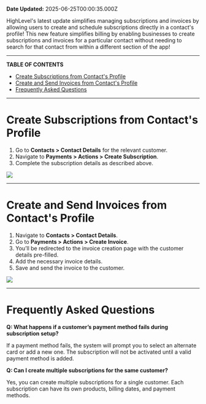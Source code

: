 **Date Updated:** 2025-06-25T00:00:35.000Z

HighLevel's latest update simplifies managing subscriptions and invoices by allowing users to create and schedule subscriptions directly in a contact's profile! This new feature simplifies billing by enabling businesses to create subscriptions and invoices for a particular contact without needing to search for that contact from within a different section of the app!

---

**TABLE OF CONTENTS**

* [Create Subscriptions from Contact's Profile](#Create-Subscriptions-from-Contact's-Profile)
* [Create and Send Invoices from Contact's Profile](#Create-and-Send-Invoices-from-Contact's-Profile)
* [Frequently Asked Questions](#Frequently-Asked-Questions)

---

# **Create Subscriptions from Contact's Profile**

  
1. Go to **Contacts > Contact Details** for the relevant customer.
2. Navigate to **Payments > Actions > Create Subscription**.
3. Complete the subscription details as described above.

  
![](https://s3.amazonaws.com/cdn.freshdesk.com/data/helpdesk/attachments/production/155036440319/original/xM4RFLIB631BXCD8lEgq99SVlF5JPNbTCA.gif?1731430763)

---

  
# **Create and Send Invoices from Contact's Profile**

  
1. Navigate to **Contacts > Contact Details**.
2. Go to **Payments > Actions > Create Invoice**.
3. You’ll be redirected to the invoice creation page with the customer details pre-filled.
4. Add the necessary invoice details.
5. Save and send the invoice to the customer.

  
![](https://s3.amazonaws.com/cdn.freshdesk.com/data/helpdesk/attachments/production/155036440434/original/3wtbYmig0FCV77QO7TW6YFnr7cxW8ezFnQ.gif?1731430869)

---

# **Frequently Asked Questions**

  
**Q: What happens if a customer’s payment method fails during subscription setup?**

If a payment method fails, the system will prompt you to select an alternate card or add a new one. The subscription will not be activated until a valid payment method is added.
  
  
**Q: Can I create multiple subscriptions for the same customer?**

Yes, you can create multiple subscriptions for a single customer. Each subscription can have its own products, billing dates, and payment methods.
  
  